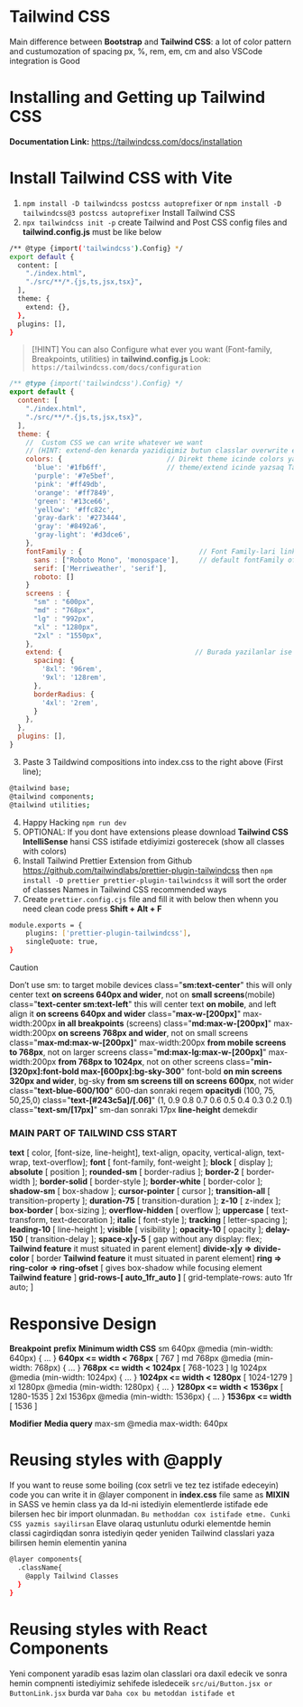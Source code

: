 # Tailwind CSS
Main difference between **Bootstrap** and **Tailwind CSS**: a lot of color pattern and custumozation of spacing px, %, rem, em, cm and also VSCode integration is Good

# Installing and Getting up Tailwind CSS
**Documentation Link:**         https://tailwindcss.com/docs/installation

# Install Tailwind CSS with Vite
1. ```npm install -D tailwindcss postcss autoprefixer``` or ```npm install -D tailwindcss@3 postcss autoprefixer``` Install Tailwind CSS
2. ```npx tailwindcss init -p``` create Tailwind and Post CSS config files and **tailwind.config.js** must be like below
```bash
/** @type {import('tailwindcss').Config} */
export default {
  content: [
    "./index.html",
    "./src/**/*.{js,ts,jsx,tsx}",
  ],
  theme: {
    extend: {},
  },
  plugins: [],
}
```
> [!HINT]
> You can also Configure what ever you want (Font-family, Breakpoints, utilities) in **tailwind.config.js**     Look: ```https://tailwindcss.com/docs/configuration```
```javascript
/** @type {import('tailwindcss').Config} */
export default {
  content: [
    "./index.html",
    "./src/**/*.{js,ts,jsx,tsx}",
  ],
  theme: {
    //  Custom CSS we can write whatever we want 
    // (HINT: extend-den kenarda yazidiqimiz butun classlar overwrite edir yeni sifirlayib sirf yazdiqimizi qebul edir, extend icine yazdiqim ise originala elave edir)
    colors: {                          // Direkt theme icinde colors yazsaq butun Tailwind colors-lari itireceksen cunki Artiq Tailwind ancaq bu rengleri taniyir 
      'blue': '#1fb6ff',               // theme/extend icinde yazsaq Tailwind oz colorslarindan elave bu colorlarida taniyacaq
      'purple': '#7e5bef',
      'pink': '#ff49db',
      'orange': '#ff7849',
      'green': '#13ce66',
      'yellow': '#ffc82c',
      'gray-dark': '#273444',
      'gray': '#8492a6',
      'gray-light': '#d3dce6',
    },
    fontFamily : {                             // Font Family-lari link yada download edende index.html-de yaz <style>@font face</style>
      sans : ["Roboto Mono", 'monospace'],     // default fontFamily of Tailwind is SANS if we change it all pages will inherit from it
      serif: ['Merriweather', 'serif'],
      roboto: []
    }
    screens : {
      "sm" : "600px",
      "md" : "768px",
      "lg" : "992px",
      "xl" : "1280px",
      "2xl" : "1550px",
    },
    extend: {                                 // Burada yazilanlar ise Tailwind-in oz daxilinden classlardan elave classlar yaradiqimiz yerdir
      spacing: {
        '8xl': '96rem',
        '9xl': '128rem',
      },
      borderRadius: {
        '4xl': '2rem',
      }
    },
  },
  plugins: [],
}
```


3. Paste 3 Taildwind compositions into index.css to the right above (First line);
```bash
@tailwind base;
@tailwind components;
@tailwind utilities;
```
4. Happy Hacking ```npm run dev```
5. OPTIONAL: If you dont have extensions please download **Tailwind CSS IntelliSense** hansi CSS istifade etdiyimizi gosterecek (show all classes with colors)
6. Install Tailwind Prettier Extension from Github                        https://github.com/tailwindlabs/prettier-plugin-tailwindcss then
```npm install -D prettier prettier-plugin-tailwindcss``` it will sort the order of classes Names in Tailwind CSS recommended ways
7. Create ```prettier.config.cjs``` file and fill it with below then whenn you need clean code press **Shift + Alt + F**
```bash
module.exports = {
    plugins: ['prettier-plugin-tailwindcss'],
    singleQuote: true,
}
```


> [!CAUTION]
> Don’t use sm: to target mobile devices
class="**sm:text-center**" 		                                this will only center text **on screens 640px and wider**, not on **small screens**(mobile) 
class="**text-center sm:text-left**"	                        this will center text **on mobile**, and left align it **on screens 640px and wider** 
class="**max-w-[200px]**"  		                                max-width:200px 	**in all breakpoints** (screens)
class="**md:max-w-[200px]**"     		                          max-width:200px 	**on screens 768px and wider**, not on small screens
class="**max-md:max-w-[200px]**"     	                        max-width:200px   **from mobile screens to 768px**, not on larger screens
class="**md:max-lg:max-w-[200px]**"                           max-width:200px  	**from 768px to 1024px**, not on other screens
class="**min-[320px]:font-bold max-[600px]:bg-sky-300**"     	font-bold **on min screens 320px and wider**, bg-sky **from sm screens till on screens 600px**, not wider
class="**text-blue-600/100**"					                        600-dan sonraki reqem **opacitydi** (100, 75, 50,25,0)
class="**text-[#243c5a]/[.06]**"					                    (1,  0.9  0.8   0.7  0.6  0.5  0.4  0.3  0.2  0.1)
class="**text-sm/[17px]**"						                        sm-dan sonraki 17px **line-height** demekdir



### MAIN PART OF TAILWIND CSS START
**text**                                     [ color, [font-size, line-height], text-align, opacity, vertical-align, text-wrap, text-overflow];
**font**                                     [ font-family, font-weight ];
**block**                                    [ display ];
**absolute**                                 [ position ];
**rounded-sm**                               [ border-radius ]; 
**border-2**                                 [ border-width ]; 
**border-solid**                             [ border-style ]; 
**border-white**                             [ border-color ]; 
**shadow-sm**                                [ box-shadow ]; 
**cursor-pointer**                           [ cursor ]; 
**transition-all**                           [ transition-property ];
**duration-75**                              [ transition-duration ]; 
**z-10**                                     [ z-index ]; 
**box-border**                               [ box-sizing ];
**overflow-hidden**                          [ overflow ];
**uppercase**                                [ text-transform, text-decoration ];
**italic**                                   [ font-style ]; 
**tracking**                                 [ letter-spacing ]; 
**leading-10**                               [ line-height ]; 
**visible**                                  [ visibility ];
**opacity-10**                               [ opacity ]; 
**delay-150**                                [ transition-delay ]; 
**space-x|y-5**                              [ gap without any display: flex; **Tailwind feature** it must situated in parent element]
**divide-x|y => divide-color**               [ border **Tailwind feature** it must situated in parent element]
**ring => ring-color => ring-ofset**         [ gives box-shadow while focusing element **Tailwind feature** ]
**grid-rows-[ auto_1fr_auto ]**              [ grid-template-rows: auto 1fr auto; ]


# Responsive Design
**Breakpoint**      **prefix**	              **Minimum width	CSS**
    sm	              640px	                @media (min-width: 640px)  { ... }        **640px <= width < 768px**           [ 767 ]
    md	              768px	                @media (min-width: 768px)  { ... }        **768px <= width < 1024px**          [ 768-1023 ]
    lg	              1024px	              @media (min-width: 1024px) { ... }       **1024px <= width < 1280px**          [ 1024-1279 ]
    xl	              1280px	              @media (min-width: 1280px) { ... }       **1280px <= width < 1536px**          [ 1280-1535 ]
    2xl	              1536px	              @media (min-width: 1536px) { ... }       **1536px <= width**                   [ 1536 ]


**Modifier**	          **Media query**
  max-sm	           @media max-width: 640px




# Reusing styles with @apply
If you want to reuse some boiling (cox setrli ve tez tez istifade edeceyin) code you can write it in @layer component in **index.css** file same as **MIXIN** in SASS
ve hemin class ya da Id-ni istediyin elementlerde istifade ede bilersen hec bir import olunmadan. ```Bu methoddan cox istifade etme. Cunki CSS yazmis sayilirsan```
Elave olaraq ustunlutu odurki elementde hemin classi cagirdiqdan sonra istediyin qeder yeniden Tailwind classlari yaza bilirsen hemin elementin yanina
```bash
@layer components{
  .className{
    @apply Tailwind Classes
  }
}
```

# Reusing styles with React Components
Yeni component yaradib esas lazim olan classlari ora daxil edecik ve sonra hemin compnenti istediyimiz sehifede isledeceik ```src/ui/Button.jsx or ButtonLink.jsx``` burda var ```Daha cox bu metoddan istifade et```
